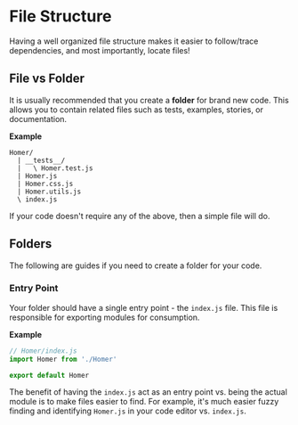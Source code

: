 # File Structure

Having a well organized file structure makes it easier to follow/trace dependencies, and most importantly, locate files!

## File vs Folder

It is usually recommended that you create a **folder** for brand new code. This allows you to contain related files such as tests, examples, stories, or documentation.

**Example**

```
Homer/
  | __tests__/
  |   \ Homer.test.js
  | Homer.js
  | Homer.css.js
  | Homer.utils.js
  \ index.js
```

If your code doesn't require any of the above, then a simple file will do.

## Folders

The following are guides if you need to create a folder for your code.

### Entry Point

Your folder should have a single entry point - the `index.js` file. This file is responsible for exporting modules for consumption.

**Example**

```js
// Homer/index.js
import Homer from './Homer'

export default Homer
```

The benefit of having the `index.js` act as an entry point vs. being the actual module is to make files easier to find. For example, it's much easier fuzzy finding and identifying `Homer.js` in your code editor vs. `index.js`.